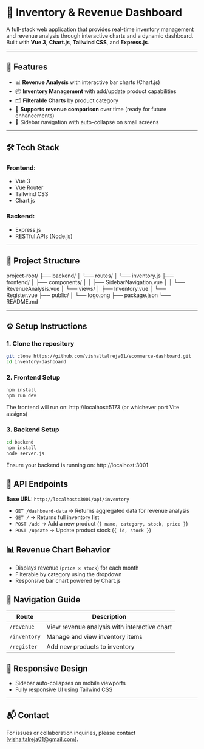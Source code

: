 # 🧾 Inventory & Revenue Dashboard

A full-stack web application that provides real-time inventory management and revenue analysis through interactive charts and a dynamic dashboard. Built with **Vue 3**, **Chart.js**, **Tailwind CSS**, and **Express.js**.

---

## 🚀 Features

- 📊 **Revenue Analysis** with interactive bar charts (Chart.js)
- 📦 **Inventory Management** with add/update product capabilities
- 🗂️ **Filterable Charts** by product category
- 📆 **Supports revenue comparison** over time (ready for future enhancements)
- 🔄 Sidebar navigation with auto-collapse on small screens

---

## 🛠️ Tech Stack

### Frontend:
- Vue 3
- Vue Router
- Tailwind CSS
- Chart.js

### Backend:
- Express.js
- RESTful APIs (Node.js)

---

## 📁 Project Structure
project-root/
├── backend/
│ └── routes/
│ └── inventory.js
├── frontend/
│ ├── components/
│ │ ├── SidebarNavigation.vue
│ │ └── RevenueAnalysis.vue
│ └── views/
│ ├── Inventory.vue
│ └── Register.vue
├── public/
│ └── logo.png
├── package.json
└── README.md


---

## ⚙️ Setup Instructions

### 1. Clone the repository

```bash
git clone https://github.com/vishaltalreja01/ecommerce-dashboard.git
cd inventory-dashboard
```

### 2. Frontend Setup

```bash
npm install
npm run dev
```
The frontend will run on: http://localhost:5173 (or whichever port Vite assigns)

### 3. Backend Setup

```bash
cd backend
npm install
node server.js
```
Ensure your backend is running on: http://localhost:3001

## 🔗 API Endpoints

**Base URL:** `http://localhost:3001/api/inventory`

- `GET /dashboard-data` → Returns aggregated data for revenue analysis
- `GET /` → Returns full inventory list
- `POST /add` → Add a new product (`{ name, category, stock, price }`)
- `POST /update` → Update product stock (`{ id, stock }`)

## 📊 Revenue Chart Behavior

- Displays revenue (`price × stock`) for each month
- Filterable by category using the dropdown
- Responsive bar chart powered by Chart.js

## 🧭 Navigation Guide

| Route        | Description                                |
|--------------|--------------------------------------------|
| `/revenue`   | View revenue analysis with interactive chart |
| `/inventory` | Manage and view inventory items             |
| `/register`  | Add new products to inventory               |

## 📱 Responsive Design

- Sidebar auto-collapses on mobile viewports  
- Fully responsive UI using Tailwind CSS  

---

## 📬 Contact

For issues or collaboration inquiries, please contact [vishaltalreja01@gmail.com].
